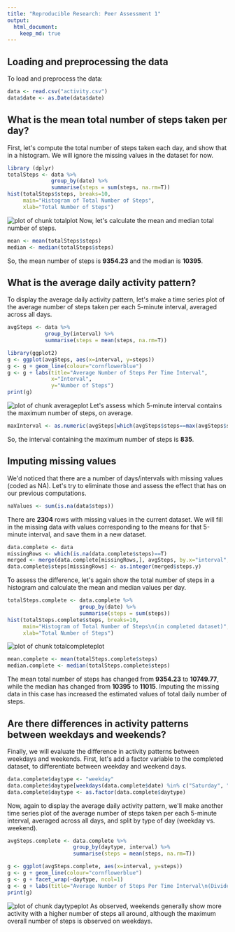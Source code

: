 ```yaml
---
title: "Reproducible Research: Peer Assessment 1"
output: 
  html_document:
    keep_md: true
---
```



## Loading and preprocessing the data
To load and preprocess the data:

```r
data <- read.csv("activity.csv")
data$date <- as.Date(data$date)
```


## What is the mean total number of steps taken per day?
First, let's compute the total number of steps taken each day, and show that in a histogram. We will ignore the missing values in the dataset for now.

```r
library (dplyr)
totalSteps <- data %>% 
              group_by(date) %>% 
              summarise(steps = sum(steps, na.rm=T))
hist(totalSteps$steps, breaks=10, 
     main="Histogram of Total Number of Steps",
     xlab="Total Number of Steps")
```

![plot of chunk totalplot](figure/totalplot-1.png) 
Now, let's calculate the mean and median total number of steps.

```r
mean <- mean(totalSteps$steps)
median <- median(totalSteps$steps)
```
So, the mean number of steps is **9354.23** and the median is **10395**.

## What is the average daily activity pattern?
To display the average daily activity pattern, let's make a time series plot of the average number of steps taken per each 5-minute interval, averaged across all days.

```r
avgSteps <- data %>%
            group_by(interval) %>%
            summarise(steps = mean(steps, na.rm=T))

library(ggplot2)
g <- ggplot(avgSteps, aes(x=interval, y=steps))
g <- g + geom_line(colour="cornflowerblue")
g <- g + labs(title="Average Number of Steps Per Time Interval",
              x="Interval",
              y="Number of Steps")
print(g)
```

![plot of chunk averageplot](figure/averageplot-1.png) 
Let's assess which 5-minute interval contains the maximum number of steps, on average.

```r
maxInterval <- as.numeric(avgSteps[which(avgSteps$steps==max(avgSteps$steps)),"interval"])
```
So, the interval containing the maximum number of steps is **835**.

## Imputing missing values
We'd noticed that there are a number of days/intervals with missing values (coded as NA). Let's try to eliminate those and assess the effect that has on our previous computations.

```r
naValues <- sum(is.na(data$steps))
```
There are **2304** rows with missing values in the current dataset. We will fill in the missing data with values corresponding to the means for that 5-minute interval, and save them in a new dataset.

```r
data.complete <- data
missingRows <- which(is.na(data.complete$steps)==T)
merged <- merge(data.complete[missingRows,], avgSteps, by.x="interval", by.y="interval")
data.complete$steps[missingRows] <- as.integer(merged$steps.y)
```
To assess the difference, let's again show the total number of steps in a histogram and calculate the mean and median values per day.

```r
totalSteps.complete <- data.complete %>% 
                       group_by(date) %>% 
                       summarise(steps = sum(steps))
hist(totalSteps.complete$steps, breaks=10,
     main="Histogram of Total Number of Steps\n(in completed dataset)",
     xlab="Total Number of Steps")
```

![plot of chunk totalcompleteplot](figure/totalcompleteplot-1.png) 

```r
mean.complete <- mean(totalSteps.complete$steps)
median.complete <- median(totalSteps.complete$steps)
```
The mean total number of steps has changed from **9354.23** to **10749.77**, while the median has changed from **10395** to **11015**. Imputing the missing data in this case has increased the estimated values of total daily number of steps.

## Are there differences in activity patterns between weekdays and weekends?
Finally, we will evaluate the difference in activity patterns between weekdays and weekends. First, let's add a factor variable to the completed dataset, to differentiate between weekday and weekend days.

```r
data.complete$daytype <- "weekday"
data.complete$daytype[weekdays(data.complete$date) %in% c("Saturday", "Sunday")] <- "weekend"
data.complete$daytype <- as.factor(data.complete$daytype)
```

Now, again to display the average daily activity pattern, we'll make another time series plot of the average number of steps taken per each 5-minute interval, averaged across all days, and split by type of day (weekday vs. weekend).

```r
avgSteps.complete <- data.complete %>%
                     group_by(daytype, interval) %>%
                     summarise(steps = mean(steps, na.rm=T))

g <- ggplot(avgSteps.complete, aes(x=interval, y=steps))
g <- g + geom_line(colour="cornflowerblue")
g <- g + facet_wrap(~daytype, ncol=1)
g <- g + labs(title="Average Number of Steps Per Time Interval\n(Divided by Day Type)", x="Interval", y="Number of Steps")
print(g)
```

![plot of chunk daytypeplot](figure/daytypeplot-1.png) 
As observed, weekends generally show more activity with a higher number of steps all around, although the maximum overall number of steps is observed on weekdays.
